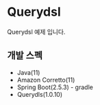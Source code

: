 # Querydsl
Querydsl 예제 입니다.

## 개발 스펙
- Java(11)
- Amazon Corretto(11)
- Spring Boot(2.5.3) - gradle
- Querydls(1.0.10)
